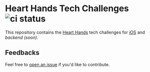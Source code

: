 # Heart Hands Tech Challenges ![ci status](https://github.com/hearthandsinc/challenges/actions/workflows/ci.yml/badge.svg)

This repository contains the [Heart Hands](https://hearthands.tech/) tech
challenges for [iOS](./ios) and _backend (soon)_.

## Feedbacks

Feel free to [open an
issue](https://github.com/hearthandsinc/challenges/issues/new) if you'd like to
contribute.
